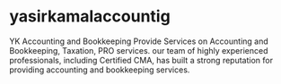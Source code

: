 # yasirkamalaccountig
YK Accounting and Bookkeeping Provide Services on Accounting and Bookkeeping, Taxation, PRO services. our team of highly experienced professionals, including Certified CMA, has built a strong reputation for providing accounting and bookkeeping services.

